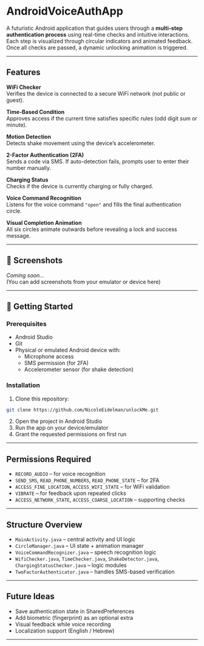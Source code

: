 # AndroidVoiceAuthApp

A futuristic Android application that guides users through a **multi-step authentication process** using real-time checks and intuitive interactions. Each step is visualized through circular indicators and animated feedback. Once all checks are passed, a dynamic unlocking animation is triggered.

---

## Features
 **WiFi Checker**  
Verifies the device is connected to a secure WiFi network (not public or guest).

 **Time-Based Condition**  
Approves access if the current time satisfies specific rules (odd digit sum or minute).

 **Motion Detection**  
Detects shake movement using the device’s accelerometer.

 **2-Factor Authentication (2FA)**  
Sends a code via SMS. If auto-detection fails, prompts user to enter their number manually.

 **Charging Status**  
Checks if the device is currently charging or fully charged.

 **Voice Command Recognition**  
Listens for the voice command `"open"` and fills the final authentication circle.

 **Visual Completion Animation**  
All six circles animate outwards before revealing a lock and success message.

---

## 📸 Screenshots

_Coming soon..._  
(You can add screenshots from your emulator or device here)

---

## 🚀 Getting Started

### Prerequisites
- Android Studio
- Git
- Physical or emulated Android device with:
    - Microphone access
    - SMS permission (for 2FA)
    - Accelerometer sensor (for shake detection)

### Installation
1. Clone this repository:
```bash
git clone https://github.com/NicoleEidelman/unlockMe.git
```

2. Open the project in Android Studio
3. Run the app on your device/emulator
4. Grant the requested permissions on first run

---

##  Permissions Required

- `RECORD_AUDIO` – for voice recognition
- `SEND_SMS`, `READ_PHONE_NUMBERS`, `READ_PHONE_STATE` – for 2FA
- `ACCESS_FINE_LOCATION`, `ACCESS_WIFI_STATE` – for WiFi validation
- `VIBRATE` – for feedback upon repeated clicks
- `ACCESS_NETWORK_STATE`, `ACCESS_COARSE_LOCATION` – supporting checks

---

##  Structure Overview

- `MainActivity.java` – central activity and UI logic
- `CircleManager.java` – UI state + animation manager
- `VoiceCommandRecognizer.java` – speech recognition logic
- `WifiChecker.java`, `TimeChecker.java`, `ShakeDetector.java`, `ChargingStatusChecker.java` – logic modules
- `TwoFactorAuthenticator.java` – handles SMS-based verification

---

##  Future Ideas

- Save authentication state in SharedPreferences
- Add biometric (fingerprint) as an optional extra
- Visual feedback while voice recording
- Localization support (English / Hebrew)

---
